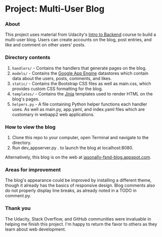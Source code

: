 # Project: Multi-User Blog

### About
This project uses material from Udacity's [Intro to Backend](https://www.udacity.com/course/intro-to-backend--ud171) course to build a multi-user blog. Users can create accounts on the blog, post entries, and like and comment on other users' posts.

### Directory contents
1. `handlers/` - Contains the handlers that generate pages on the blog.
2. `models/` - Contains the [Google App Engine](https://cloud.google.com/appengine/) datastores which contain data about the users, posts, comments, and likes.
3. `static/` - Contains the Bootstrap CSS files as well as main.css, which provides custom CSS formatting for the blog.
4. `templates/` - Contains the [Jinja](http://jinja.pocoo.org/) templates used to render HTML on the blog's pages.
5. `helpers.py` - A file containing Python helper functions each handler uses.
As well as main.py, app.yaml, and index.yaml files which are customary in webapp2 web applications.

### How to view the blog
1. Clone this repo to your computer, open Terminal and navigate to the directory.
2. Run dev_appserver.py . to launch the blog at localhost:8080.

Alternatively, this blog is on the web at [jasonally-fsnd-blog.appspot.com](http://jasonally-fsnd-blog.appspot.com/).

### Areas for improvement
The blog's appearance could be improved by installing a different theme, though it already has the basics of responsive design. Blog comments also do not properly display line breaks, as already noted in a TODO in comment.py.

### Thank you
The Udacity, Stack Overflow, and GitHub communities were invaluable in helping me finish this project. I'm happy to return the favor to others as they learn about web development.
